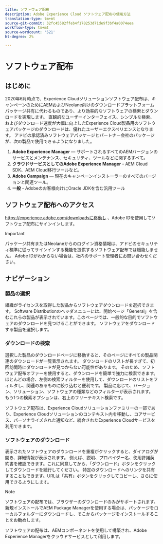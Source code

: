 ```yaml
---
title: ソフトウェア配布
description: Adobe Experience Cloud ソフトウェア配布の使用方法
translation-type: tm+mt
source-git-commit: 32fc45582ffeb4f178253d71de9f3bf4a0074eea
workflow-type: tm+mt
source-wordcount: '521'
ht-degree: 2%

---
```



# ソフトウェア配布

## はじめに

2020年6月時点で、Experience Cloudソリューションソフトウェア配布は、キャンペーンのためにAEMおよびNeolane向けのダウンロードプラットフォームパッケージ共有に代わるものであり、より効率的なソフトウェアの検索とダウンロードを実現します。 直観的なユーザーインターフェイス、シンプルな検索、およびダウンロード速度が大幅に向上したExperience Cloud製品用のソフトウェアパッケージのダウンロードは、優れたユーザーエクスペリエンスとなります。 アドビの承認済みソフトウェアパッケージとパートナー会社のパッケージが、次の製品で使用できるようになりました。

1. **Adobe Experience Manager** — サポートされるすべてのAEMバージョンのサービスとメンテナンス、セキュリティ、ツールなどに関するすべて。
1. **クラウドサービスとしてのAdobe Experience Manager** - AEM Cloud SDK、AEM Cloud移行ツールなど。
1. **Adobe Campaign** — 現在のキャンペーンインストーラーのすべてのバージョンと関連ツール。
1. **一般** - Adobeのお客様向けにOracle JDKを含む汎用ツール

## ソフトウェア配布へのアクセス

https://experience.adobe.com/downloadsに移動し [](https://experience.adobe.com/downloads) 、Adobe IDを使用してソフトウェア配布にサインインします。

>[!IMPORTANT]
>
>パッケージ共有またはNeolaneからのログイン資格情報は、アドビのセキュリティ標準に従ってサインインする機能を提供するソフトウェア配布では機能しません。 Adobe IDがわからない場合は、社内のサポート管理者にお問い合わせください。

## ナビゲーション

### 製品の選択

組織がライセンスを取得した製品からソフトウェアダウンロードを選択できます。 Software Distributionのヘッダメニューには、開始ページ「General」を含むこれらの製品が表示されています。このページでは、一般的な目的でソフトウェアのダウンロードを見つけることができます。 ソフトウェアをダウンロードする製品を選択します。

### ダウンロードの検索

選択した製品のダウンロードページに移動すると、そのページにすべての製品関連のダウンロードが一覧表示されます。 ダウンロードのリストが長すぎて、初回訪問時にダウンロードが見つからない可能性があります。 そのため、ソフトウェア配布オファーを使用すると、ダウンロードを簡単で強力に検索できます。 ほとんどの場合、左側の検索フィルターを使用して、ダウンロードのリストをフィルタし、関連のあるものに絞り込むと便利です。 製品に応じて、バージョン、ソリューション、ソフトウェアの種類などのフィルターが表示されます。
もう1つの検索オプションは、右上のフリーテキスト検索です。

ソフトウェア配布は、Experience Cloudソリューションファミリーの一部であり、Experience Cloudソリューションのコンテキスト内を移動し、コアサービス、パーソナライズされた通知など、統合されたExperience Cloudサービスを利用できます。

### ソフトウェアのダウンロード

表示されたソフトウェアのダウンロードを重複がクリックすると、ダイアログが開き、詳細情報が表示されます。 例えば、説明、プロバイダー名、使用許諾契約書を確認できます。これに同意してから、「ダウンロード」ボタンをクリックしてダウンロードを続行してください。
特定のダウンロードへのリンクを共有することもできます。URLは「共有」ボタンをクリックしてコピーし、さらに使用できるようにします。

>[!NOTE]
>
>ソフトウェアの配布では、ブラウザーのダウンロードのみがサポートされます。 新規インストールでAEM Package Managerを使用する場合は、パッケージをローカルフォルダーにダウンロードし、そこからパッケージをインストールすることをお勧めします。

ソフトウェアの配布は、AEMコンポーネントを使用して構築され、Adobe Experience Managerをクラウドサービスとして利用します。